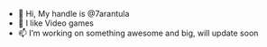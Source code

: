 - 👋 Hi, My handle is @7arantula
- 💞️ I like Video games
- 📫 I’m working on something awesome and big, will update soon

<!---
7arantula/7arantula is a ✨ special ✨ repository because its `README.md` (this file) appears on your GitHub profile.
You can click the Preview link to take a look at your changes.
--->
